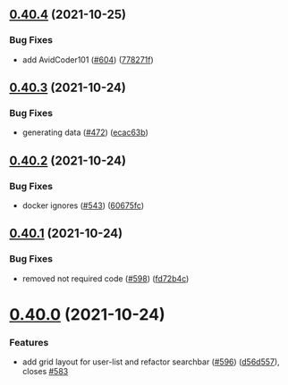 ## [0.40.4](https://github.com/EddieHubCommunity/LinkFree/compare/v0.40.3...v0.40.4) (2021-10-25)


### Bug Fixes

* add AvidCoder101 ([#604](https://github.com/EddieHubCommunity/LinkFree/issues/604)) ([778271f](https://github.com/EddieHubCommunity/LinkFree/commit/778271f1c0c9b3084d27167ec3e44287d514c05a))



## [0.40.3](https://github.com/EddieHubCommunity/LinkFree/compare/v0.40.2...v0.40.3) (2021-10-24)


### Bug Fixes

* generating data ([#472](https://github.com/EddieHubCommunity/LinkFree/issues/472)) ([ecac63b](https://github.com/EddieHubCommunity/LinkFree/commit/ecac63b91e20a96e82d38d7273010da94d54f7c6))



## [0.40.2](https://github.com/EddieHubCommunity/LinkFree/compare/v0.40.1...v0.40.2) (2021-10-24)


### Bug Fixes

* docker ignores ([#543](https://github.com/EddieHubCommunity/LinkFree/issues/543)) ([60675fc](https://github.com/EddieHubCommunity/LinkFree/commit/60675fc1869b3517741253cc033cc2f960f5f049))



## [0.40.1](https://github.com/EddieHubCommunity/LinkFree/compare/v0.40.0...v0.40.1) (2021-10-24)


### Bug Fixes

* removed not required code ([#598](https://github.com/EddieHubCommunity/LinkFree/issues/598)) ([fd72b4c](https://github.com/EddieHubCommunity/LinkFree/commit/fd72b4c7a57af74ed011f6f13da086a3182ba20c))



# [0.40.0](https://github.com/EddieHubCommunity/LinkFree/compare/v0.39.0...v0.40.0) (2021-10-24)


### Features

* add grid layout for user-list and refactor searchbar ([#596](https://github.com/EddieHubCommunity/LinkFree/issues/596)) ([d56d557](https://github.com/EddieHubCommunity/LinkFree/commit/d56d5573b332ac0ce7f569602f0345040b8787f5)), closes [#583](https://github.com/EddieHubCommunity/LinkFree/issues/583)



